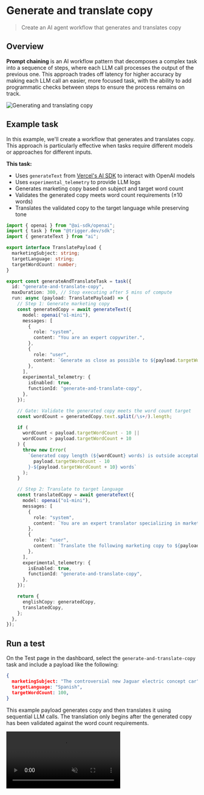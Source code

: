 # Generate and translate copy

> Create an AI agent workflow that generates and translates copy

## Overview

**Prompt chaining** is an AI workflow pattern that decomposes a complex task into a sequence of steps, where each LLM call processes the output of the previous one. This approach trades off latency for higher accuracy by making each LLM call an easier, more focused task, with the ability to add programmatic checks between steps to ensure the process remains on track.

![Generating and translating copy](https://mintlify.s3.us-west-1.amazonaws.com/trigger/guides/ai-agents/prompt-chaining.png)

## Example task

In this example, we'll create a workflow that generates and translates copy. This approach is particularly effective when tasks require different models or approaches for different inputs.

**This task:**

* Uses `generateText` from [Vercel's AI SDK](https://sdk.vercel.ai/docs/introduction) to interact with OpenAI models
* Uses `experimental_telemetry` to provide LLM logs
* Generates marketing copy based on subject and target word count
* Validates the generated copy meets word count requirements (±10 words)
* Translates the validated copy to the target language while preserving tone

```typescript
import { openai } from "@ai-sdk/openai";
import { task } from "@trigger.dev/sdk";
import { generateText } from "ai";

export interface TranslatePayload {
  marketingSubject: string;
  targetLanguage: string;
  targetWordCount: number;
}

export const generateAndTranslateTask = task({
  id: "generate-and-translate-copy",
  maxDuration: 300, // Stop executing after 5 mins of compute
  run: async (payload: TranslatePayload) => {
    // Step 1: Generate marketing copy
    const generatedCopy = await generateText({
      model: openai("o1-mini"),
      messages: [
        {
          role: "system",
          content: "You are an expert copywriter.",
        },
        {
          role: "user",
          content: `Generate as close as possible to ${payload.targetWordCount} words of compelling marketing copy for ${payload.marketingSubject}`,
        },
      ],
      experimental_telemetry: {
        isEnabled: true,
        functionId: "generate-and-translate-copy",
      },
    });

    // Gate: Validate the generated copy meets the word count target
    const wordCount = generatedCopy.text.split(/\s+/).length;

    if (
      wordCount < payload.targetWordCount - 10 ||
      wordCount > payload.targetWordCount + 10
    ) {
      throw new Error(
        `Generated copy length (${wordCount} words) is outside acceptable range of ${
          payload.targetWordCount - 10
        }-${payload.targetWordCount + 10} words`
      );
    }

    // Step 2: Translate to target language
    const translatedCopy = await generateText({
      model: openai("o1-mini"),
      messages: [
        {
          role: "system",
          content: `You are an expert translator specializing in marketing content translation into ${payload.targetLanguage}.`,
        },
        {
          role: "user",
          content: `Translate the following marketing copy to ${payload.targetLanguage}, maintaining the same tone and marketing impact:\n\n${generatedCopy.text}`,
        },
      ],
      experimental_telemetry: {
        isEnabled: true,
        functionId: "generate-and-translate-copy",
      },
    });

    return {
      englishCopy: generatedCopy,
      translatedCopy,
    };
  },
});
```

## Run a test

On the Test page in the dashboard, select the `generate-and-translate-copy` task and include a payload like the following:

```json
{
  marketingSubject: "The controversial new Jaguar electric concept car",
  targetLanguage: "Spanish",
  targetWordCount: 100,
}
```

This example payload generates copy and then translates it using sequential LLM calls. The translation only begins after the generated copy has been validated against the word count requirements.

<video src="https://content.trigger.dev/agent-prompt-chaining-3.mp4" controls muted autoPlay loop />
